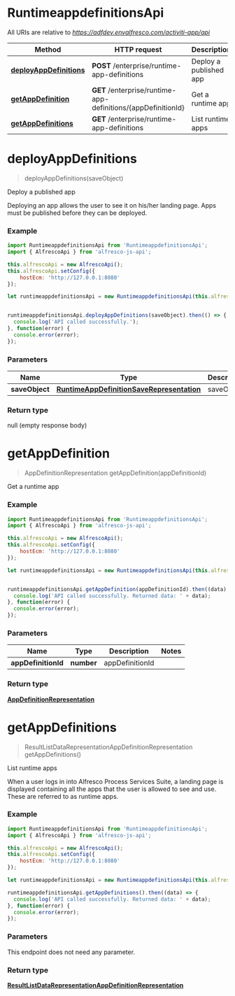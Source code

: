 # RuntimeappdefinitionsApi

All URIs are relative to *https://adfdev.envalfresco.com/activiti-app/api*

Method | HTTP request | Description
------------- | ------------- | -------------
[**deployAppDefinitions**](RuntimeappdefinitionsApi.md#deployAppDefinitions) | **POST** /enterprise/runtime-app-definitions | Deploy a published app
[**getAppDefinition**](RuntimeappdefinitionsApi.md#getAppDefinition) | **GET** /enterprise/runtime-app-definitions/{appDefinitionId} | Get a runtime app
[**getAppDefinitions**](RuntimeappdefinitionsApi.md#getAppDefinitions) | **GET** /enterprise/runtime-app-definitions | List runtime apps


<a name="deployAppDefinitions"></a>
# **deployAppDefinitions**
> deployAppDefinitions(saveObject)

Deploy a published app

Deploying an app allows the user to see it on his/her landing page. Apps must be published before they can be deployed.

### Example
```javascript
import RuntimeappdefinitionsApi from 'RuntimeappdefinitionsApi';
import { AlfrescoApi } from 'alfresco-js-api';

this.alfrescoApi = new AlfrescoApi();
this.alfrescoApi.setConfig({
    hostEcm: 'http://127.0.0.1:8080'
});

let runtimeappdefinitionsApi = new RuntimeappdefinitionsApi(this.alfrescoApi);


runtimeappdefinitionsApi.deployAppDefinitions(saveObject).then(() => {
  console.log('API called successfully.');
}, function(error) {
  console.error(error);
});

```

### Parameters

Name | Type | Description  | Notes
------------- | ------------- | ------------- | -------------
 **saveObject** | [**RuntimeAppDefinitionSaveRepresentation**](RuntimeAppDefinitionSaveRepresentation.md)| saveObject | 

### Return type

null (empty response body)

<a name="getAppDefinition"></a>
# **getAppDefinition**
> AppDefinitionRepresentation getAppDefinition(appDefinitionId)

Get a runtime app

### Example
```javascript
import RuntimeappdefinitionsApi from 'RuntimeappdefinitionsApi';
import { AlfrescoApi } from 'alfresco-js-api';

this.alfrescoApi = new AlfrescoApi();
this.alfrescoApi.setConfig({
    hostEcm: 'http://127.0.0.1:8080'
});

let runtimeappdefinitionsApi = new RuntimeappdefinitionsApi(this.alfrescoApi);


runtimeappdefinitionsApi.getAppDefinition(appDefinitionId).then((data) => {
  console.log('API called successfully. Returned data: ' + data);
}, function(error) {
  console.error(error);
});

```

### Parameters

Name | Type | Description  | Notes
------------- | ------------- | ------------- | -------------
 **appDefinitionId** | **number**| appDefinitionId | 

### Return type

[**AppDefinitionRepresentation**](AppDefinitionRepresentation.md)

<a name="getAppDefinitions"></a>
# **getAppDefinitions**
> ResultListDataRepresentationAppDefinitionRepresentation getAppDefinitions()

List runtime apps

When a user logs in into Alfresco Process Services Suite, a landing page is displayed containing all the apps that the user is allowed to see and use. These are referred to as runtime apps.

### Example
```javascript
import RuntimeappdefinitionsApi from 'RuntimeappdefinitionsApi';
import { AlfrescoApi } from 'alfresco-js-api';

this.alfrescoApi = new AlfrescoApi();
this.alfrescoApi.setConfig({
    hostEcm: 'http://127.0.0.1:8080'
});

let runtimeappdefinitionsApi = new RuntimeappdefinitionsApi(this.alfrescoApi);

runtimeappdefinitionsApi.getAppDefinitions().then((data) => {
  console.log('API called successfully. Returned data: ' + data);
}, function(error) {
  console.error(error);
});

```

### Parameters
This endpoint does not need any parameter.

### Return type

[**ResultListDataRepresentationAppDefinitionRepresentation**](ResultListDataRepresentationAppDefinitionRepresentation.md)

